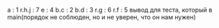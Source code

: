 a : 1
r.h.j : 7
e : 4
b.c : 2
b.d : 3
r.g : 6
r.f : 5
вывод для теста, который в main(порядок не соблюден, но и не уверен, что он нам нужен)

